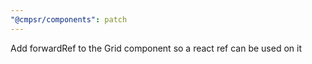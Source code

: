 ```yaml
---
"@cmpsr/components": patch
---
```


Add forwardRef to the Grid component so a react ref can be used on it
